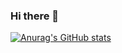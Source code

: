 ### Hi there 👋
[![Anurag's GitHub stats](https://github-readme-stats.vercel.app/api?username=wi2liamalpha&show_icons=true&theme=highcontrast)](https://github.com/anuraghazra/github-readme-stats)
<!--
**wi2liamalpha/wi2liamalpha** is a ✨ _special_ ✨ repository because its `README.md` (this file) appears on your GitHub profile.

Here are some ideas to get you started:

- 🔭 I’m currently working on ...
- 🌱 I’m currently learning ...
- 👯 I’m looking to collaborate on ...
- 🤔 I’m looking for help with ...
- 💬 Ask me about ...
- 📫 How to reach me: ...
- 😄 Pronouns: ...
- ⚡ Fun fact: ...
-->
